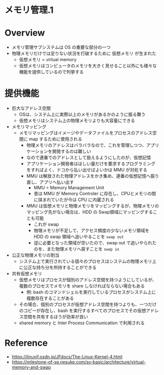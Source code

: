 # メモリ管理.1

# Overview
- メモリ管理サブシステムは OS の重要な部分の一つ
- 物理メモリだけでは足りない状況を打破するために 仮想メモリ が生まれた
  - 仮想メモリ = virtual memory
  - 仮想メモリはコンピュータのメモリを大きく見せること以外にも様々な機能を提供しているので列挙する

# 提供機能
- 巨大なアドレス空間
  - OSは、システム上に実際以上のメモリがあるかのように振る舞う
  - 仮想メモリはシステム上の物理メモリよりも大容量にできる
- メモリマッピング
  - メモリマッピングはイメージやデータファイルをプロセスのアドレス空間に map するために使用される
    - 物理メモリのアドレスはバラバラなので、これを管理しつつ、アプリケーションを開発するのは難しい
    - なので連番でのアドレスとして扱えるようにしたのが、仮想記憶
    - アプリケーション開発者はほしい量だけを要求するプログラミングをすればよく、ドコから払い出せばよいかは MMU が対処する
    - MMU は解放された物理アドレスをかき集め、連番の仮想記憶へ振り直し、アプリへ払い出す
      - MMU = Memory Management Unit
      - 昔は MMU が Memory Controler に存在し、CPUとメモリの間に挟まれていたが今は CPU に内蔵される
    - MMU は仮想メモリと物理メモリをマッピングするが、物理メモリのマッピング先がない場合は、HDD の Swap領域にマッピングすることも可能
      - これが swap
      - 物理メモリが不足して、アクセス頻度の少ないメモリ領域を HDD の swap 領域へ追いやることを `swap out`
      - 逆に必要となった領域が空いたので、swap out で追いやられたのを、また物理メモリへ戻すことを `swap in`
- 公正な物理メモリの割当
  - システム上で実行されている個々のプロセスはシステムの物理メモリ上に公正な持ち分を所持することができる
- 共有仮想メモリ
  - 仮想メモリはプロセスが個別のアドレス空間を持つようにしているが、複数のプロセスでメモリを share しなければならない場合もある
    - 例: bash のコマンドシェルを実行しているプロセスがシステム上に複数存在することがある
  - その場合、個別のプロセスが仮想アドレス空間を持つよりも、一つだけのコピーが存在し、bash を実行するすべてのプロセスでその仮想アドレス空間を共有するほうが効率が良い
  - shared memory と Inter Process Communication で利用される

# Reference
- https://linuxjf.osdn.jp/JFdocs/The-Linux-Kernel-4.html
- https://milestone-of-se.nesuke.com/sv-basic/architecture/virtual-memory-and-swap 
